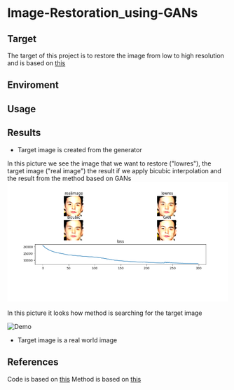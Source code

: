 # Image-Restoration_using-GANs

## Target
The target of this project is to restore the image from low to high resolution and is based on [this](https://arxiv.org/pdf/2005.14036.pdf)
## Enviroment

## Usage
## Results
- Target image is created from the generator

In this picture we see the image that we want to restore ("lowres"), the target image ("real image") the result if we apply      bicubic interpolation and the result from the method based on GANs
![Demo](assets/Figure_1.png)

In this picture it looks how method is searching for the target image

![Demo](assets/animation.gif)


- Target image is a real world image


## References
Code is based on [this](https://colab.research.google.com/github/tensorflow/hub/blob/master/examples/colab/tf_hub_generative_image_module.ipynb#scrollTo=KUu4vOt5zI9d)
Method is based on [this](https://arxiv.org/pdf/2005.14036.pdf)
